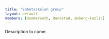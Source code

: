 ```yaml
---
title: "Enhetsskolen group"
layout: default
members: [Sommerseth, Ranestad, Boberg-Fazlic]
---
```


Description to come.